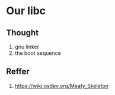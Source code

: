 # Our libc 

## Thought
1. gnu linker
2. the boot sequence

## Reffer
1. https://wiki.osdev.org/Meaty_Skeleton
